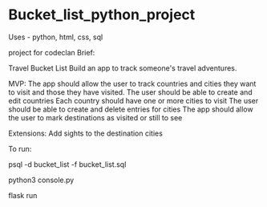 # Bucket_list_python_project

Uses - python, html, css, sql

project for codeclan
Brief:

Travel Bucket List
Build an app to track someone's travel adventures.

MVP:
The app should allow the user to track countries and cities they want to visit and those they have visited.
The user should be able to create and edit countries
Each country should have one or more cities to visit
The user should be able to create and delete entries for cities
The app should allow the user to mark destinations as visited or still to see

Extensions:
Add sights to the destination cities

To run:

psql -d bucket_list -f bucket_list.sql

python3 console.py

flask run

